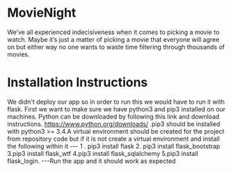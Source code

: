 # MovieNight
We’ve all experienced indecisiveness when it comes to picking a movie to watch. Maybe it’s just a matter of picking a movie that everyone will agree on but either way no one wants to waste time filtering through thousands of movies.

# Installation Instructions
We didn't deploy our app so in order to run this we would have to run it with flask.
First we want to make sure we have python3 and pip3 installed on our machines. 
Python can be downloaded by following this link and download instructions.
https://www.python.org/downloads/ .pip3 should be installed with python3 >= 3.4.A virtual environment should be created for the project from repository code but if it is not create a virtual environment and install the following within it ---
1 . pip3 install flask 2. pip3 install flask_bootstrap 3.pip3 install flask_wtf 4.pip3 install flask_sqlalchemy 5.pip3 install flask_login. ---Run the app and it should work as expected 
